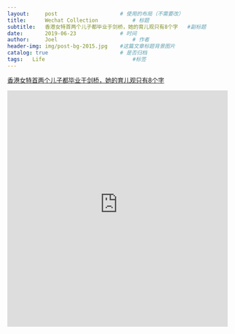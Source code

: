 ```yaml
---
layout:     post   				    # 使用的布局（不需要改）
title:      Wechat Collection			# 标题 
subtitle:   香港女特首两个儿子都毕业于剑桥，她的育儿观只有8个字   #副标题
date:       2019-06-23 				# 时间
author:     Joel 						# 作者
header-img: img/post-bg-2015.jpg 	#这篇文章标题背景图片
catalog: true 						# 是否归档
tags:	Life							#标签
---
```

<a href="https://mp.weixin.qq.com/s?__biz=MjM5ODk3NjYxMw==&mid=2651381526&idx=5&sn=15ac441451f7f144a2f46b27889e0eb5&chksm=bd3ef21c8a497b0a2f1ef0cb9be2640350c309af92305faa0e52156e9dd6891819c43f3e62ea&mpshare=1&scene=1&srcid=0220eiKe1tnHpDD0w3sE70Al&pass_ticket=tB08wSX9ENKcHH%2BbxYTJ8vLvzOyEuZ4v%2FmSF8VnlR69XQGlEHrBPX23zOl6VwBg1#rd">香港女特首两个儿子都毕业于剑桥，她的育儿观只有8个字</a>

<embed width="100%" height="540px" name="plugin" id="plugin" src="https://raw.githubusercontent.com/JoelPub/joelpub.github.io/master/img/blog/S.pdf" type="application/pdf" internalinstanceid="9">
